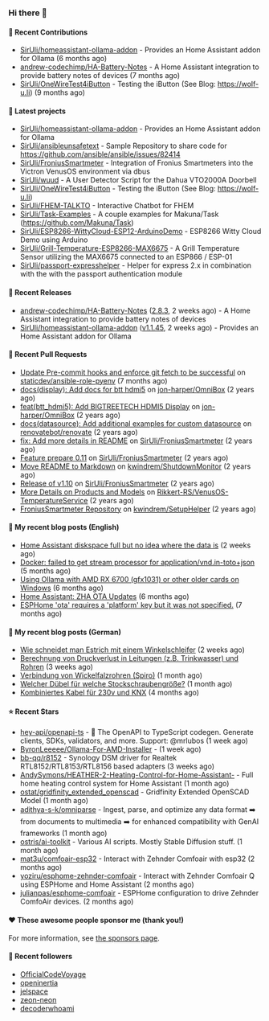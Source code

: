 ### Hi there 👋

#### 👷 Recent Contributions

- [SirUli/homeassistant-ollama-addon](https://github.com/SirUli/homeassistant-ollama-addon) - Provides an Home Assistant addon for Ollama (6 months ago)
- [andrew-codechimp/HA-Battery-Notes](https://github.com/andrew-codechimp/HA-Battery-Notes) - A Home Assistant integration to provide battery notes of devices (7 months ago)
- [SirUli/OneWireTest4iButton](https://github.com/SirUli/OneWireTest4iButton) - Testing the iButton (See Blog: https://wolf-u.li) (9 months ago)

#### 🌱 Latest projects

- [SirUli/homeassistant-ollama-addon](https://github.com/SirUli/homeassistant-ollama-addon) - Provides an Home Assistant addon for Ollama
- [SirUli/ansibleunsafetext](https://github.com/SirUli/ansibleunsafetext) - Sample Repository to share code for https://github.com/ansible/ansible/issues/82414
- [SirUli/FroniusSmartmeter](https://github.com/SirUli/FroniusSmartmeter) - Integration of Fronius Smartmeters into the Victron VenusOS environment via dbus
- [SirUli/wuud](https://github.com/SirUli/wuud) - A User Detector Script for the Dahua VTO2000A Doorbell
- [SirUli/OneWireTest4iButton](https://github.com/SirUli/OneWireTest4iButton) - Testing the iButton (See Blog: https://wolf-u.li)
- [SirUli/FHEM-TALKTO](https://github.com/SirUli/FHEM-TALKTO) - Interactive Chatbot for FHEM
- [SirUli/Task-Examples](https://github.com/SirUli/Task-Examples) - A couple examples for Makuna/Task (https://github.com/Makuna/Task)
- [SirUli/ESP8266-WittyCloud-ESP12-ArduinoDemo](https://github.com/SirUli/ESP8266-WittyCloud-ESP12-ArduinoDemo) - ESP8266 Witty Cloud Demo using Arduino
- [SirUli/Grill-Temperature-ESP8266-MAX6675](https://github.com/SirUli/Grill-Temperature-ESP8266-MAX6675) - A Grill Temperature Sensor utilizing the MAX6675 connected to an ESP866 / ESP-01
- [SirUli/passport-expresshelper](https://github.com/SirUli/passport-expresshelper) - Helper for express 2.x in combination with the with the passport authentication module

#### 🔭 Recent Releases

- [andrew-codechimp/HA-Battery-Notes](https://github.com/andrew-codechimp/HA-Battery-Notes) ([2.8.3](https://github.com/andrew-codechimp/HA-Battery-Notes/releases/tag/2.8.3), 2 weeks ago) - A Home Assistant integration to provide battery notes of devices
- [SirUli/homeassistant-ollama-addon](https://github.com/SirUli/homeassistant-ollama-addon) ([v1.1.45](https://github.com/SirUli/homeassistant-ollama-addon/releases/tag/v1.1.45), 2 weeks ago) - Provides an Home Assistant addon for Ollama

#### 🔨 Recent Pull Requests

- [Update Pre-commit hooks and enforce git fetch to be successful](https://github.com/staticdev/ansible-role-pyenv/pull/274) on [staticdev/ansible-role-pyenv](https://github.com/staticdev/ansible-role-pyenv) (7 months ago)
- [docs(display): Add docs for btt hdmi5](https://github.com/jon-harper/OmniBox/pull/129) on [jon-harper/OmniBox](https://github.com/jon-harper/OmniBox) (2 years ago)
- [feat(btt_hdmi5): Add BIGTREETECH HDMI5 Display](https://github.com/jon-harper/OmniBox/pull/128) on [jon-harper/OmniBox](https://github.com/jon-harper/OmniBox) (2 years ago)
- [docs(datasource): Add additional examples for custom datasource](https://github.com/renovatebot/renovate/pull/23558) on [renovatebot/renovate](https://github.com/renovatebot/renovate) (2 years ago)
- [fix: Add more details in README](https://github.com/SirUli/FroniusSmartmeter/pull/12) on [SirUli/FroniusSmartmeter](https://github.com/SirUli/FroniusSmartmeter) (2 years ago)
- [Feature prepare 0.11](https://github.com/SirUli/FroniusSmartmeter/pull/11) on [SirUli/FroniusSmartmeter](https://github.com/SirUli/FroniusSmartmeter) (2 years ago)
- [Move README to Markdown](https://github.com/kwindrem/ShutdownMonitor/pull/3) on [kwindrem/ShutdownMonitor](https://github.com/kwindrem/ShutdownMonitor) (2 years ago)
- [Release of v1.10](https://github.com/SirUli/FroniusSmartmeter/pull/7) on [SirUli/FroniusSmartmeter](https://github.com/SirUli/FroniusSmartmeter) (2 years ago)
- [More Details on Products and Models](https://github.com/Rikkert-RS/VenusOS-TemperatureService/pull/2) on [Rikkert-RS/VenusOS-TemperatureService](https://github.com/Rikkert-RS/VenusOS-TemperatureService) (2 years ago)
- [FroniusSmartmeter Repository](https://github.com/kwindrem/SetupHelper/pull/31) on [kwindrem/SetupHelper](https://github.com/kwindrem/SetupHelper) (2 years ago)

#### 📜 My recent blog posts (English)

- [Home Assistant diskspace full but no idea where the data is](https://wolf-u.li/homeassistant-diskspace-full-but-no-idea-where-data-is/) (2 weeks ago)
- [Docker: failed to get stream processor for application/vnd.in-toto&#43;json](https://wolf-u.li/docker-failed-to-get-stream-processor-for-application-vnd-in-toto-json/) (5 months ago)
- [Using Ollama with AMD RX 6700 (gfx1031) or other older cards on Windows](https://wolf-u.li/using-ollama-with-amd-rx-6700-gfx1031-or-other-older-cards-on-windows/) (6 months ago)
- [Home Assistant: ZHA OTA Updates](https://wolf-u.li/homeassistant-zha-ota-updates/) (6 months ago)
- [ESPHome &#39;ota&#39; requires a &#39;platform&#39; key but it was not specified.](https://wolf-u.li/esphome-ota-requires-a-platform-key-but-it-was-not-specified/) (7 months ago)

#### 📜 My recent blog posts (German)

- [Wie schneidet man Estrich mit einem Winkelschleifer](https://wolf-u.li/wie-schneidet-man-estrich-mit-einem-winkelschleifer/) (2 weeks ago)
- [Berechnung von Druckverlust in Leitungen (z.B. Trinkwasser) und Rohren](https://wolf-u.li/berechnung-von-druckverlust-in-leitungen-trinkwasser-und-rohren/) (3 weeks ago)
- [Verbindung von Wickelfalzrohren (Spiro)](https://wolf-u.li/verbindung-von-wickelfalzrohren/) (1 month ago)
- [Welcher Dübel für welche Stockschraubengröße?](https://wolf-u.li/welcher-d%C3%BCbel-f%C3%BCr-welche-stockschraubengroesse/) (1 month ago)
- [Kombiniertes Kabel für 230v und KNX](https://wolf-u.li/kombiniertes-kabel-fuer-230v-und-knx/) (4 months ago)

#### ⭐ Recent Stars

- [hey-api/openapi-ts](https://github.com/hey-api/openapi-ts) - 🚀 The OpenAPI to TypeScript codegen. Generate clients, SDKs, validators, and more. Support: @mrlubos (1 week ago)
- [ByronLeeeee/Ollama-For-AMD-Installer](https://github.com/ByronLeeeee/Ollama-For-AMD-Installer) -  (1 week ago)
- [bb-qq/r8152](https://github.com/bb-qq/r8152) - Synology DSM driver for Realtek RTL8152/RTL8153/RTL8156 based adapters (3 weeks ago)
- [AndySymons/HEATHER-2-Heating-Control-for-Home-Assistant-](https://github.com/AndySymons/HEATHER-2-Heating-Control-for-Home-Assistant-) - Full home heating control system for Home Assistant (1 month ago)
- [ostat/gridfinity_extended_openscad](https://github.com/ostat/gridfinity_extended_openscad) - Gridfinity Extended OpenSCAD Model (1 month ago)
- [adithya-s-k/omniparse](https://github.com/adithya-s-k/omniparse) - Ingest, parse, and optimize any data format ➡️ from documents to multimedia ➡️ for enhanced compatibility with GenAI frameworks (1 month ago)
- [ostris/ai-toolkit](https://github.com/ostris/ai-toolkit) - Various AI scripts. Mostly Stable Diffusion stuff. (1 month ago)
- [mat3u/comfoair-esp32](https://github.com/mat3u/comfoair-esp32) - Interact with Zehnder Comfoair with esp32 (2 months ago)
- [yoziru/esphome-zehnder-comfoair](https://github.com/yoziru/esphome-zehnder-comfoair) - Interact with Zehnder Comfoair Q using ESPHome and Home Assistant (2 months ago)
- [julianpas/esphome-comfoair](https://github.com/julianpas/esphome-comfoair) - ESPHome configuration to drive Zehnder ComfoAir devices. (2 months ago)

#### ❤️ These awesome people sponsor me (thank you!)


For more information, see [the sponsors page](https://github.com/sponsors/SirUli/).

#### 👯 Recent followers

- [OfficialCodeVoyage](https://github.com/OfficialCodeVoyage)
- [openinertia](https://github.com/openinertia)
- [jelspace](https://github.com/jelspace)
- [zeon-neon](https://github.com/zeon-neon)
- [decoderwhoami](https://github.com/decoderwhoami)
